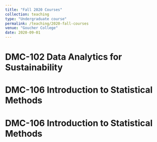 ```yaml
---
title: "Fall 2020 Courses"
collection: teaching
type: "Undergraduate course"
permalink: /teaching/2020-fall-courses
venue: "Goucher College"
date: 2020-09-01
---
```


DMC-102 Data Analytics for Sustainability
======

DMC-106 Introduction to Statistical Methods
======

DMC-106 Introduction to Statistical Methods
======
